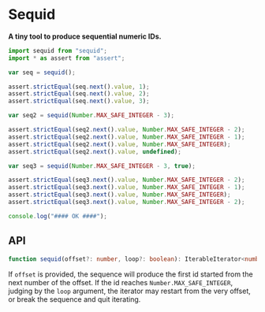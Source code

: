 # Sequid

**A tiny tool to produce sequential numeric IDs.**

```typescript
import sequid from "sequid";
import * as assert from "assert";

var seq = sequid();

assert.strictEqual(seq.next().value, 1);
assert.strictEqual(seq.next().value, 2);
assert.strictEqual(seq.next().value, 3);

var seq2 = sequid(Number.MAX_SAFE_INTEGER - 3);

assert.strictEqual(seq2.next().value, Number.MAX_SAFE_INTEGER - 2);
assert.strictEqual(seq2.next().value, Number.MAX_SAFE_INTEGER - 1);
assert.strictEqual(seq2.next().value, Number.MAX_SAFE_INTEGER);
assert.strictEqual(seq2.next().value, undefined);

var seq3 = sequid(Number.MAX_SAFE_INTEGER - 3, true);

assert.strictEqual(seq3.next().value, Number.MAX_SAFE_INTEGER - 2);
assert.strictEqual(seq3.next().value, Number.MAX_SAFE_INTEGER - 1);
assert.strictEqual(seq3.next().value, Number.MAX_SAFE_INTEGER);
assert.strictEqual(seq3.next().value, Number.MAX_SAFE_INTEGER - 2);

console.log("#### OK ####");
```

## API

```typescript
function sequid(offset?: number, loop?: boolean): IterableIterator<number>
```

If `offset` is provided, the sequence will produce the first id started from the
next number of the offset. If the id reaches `Number.MAX_SAFE_INTEGER`, judging
by the `loop` argument, the iterator may restart from the very offset, or break
the sequence and quit iterating.